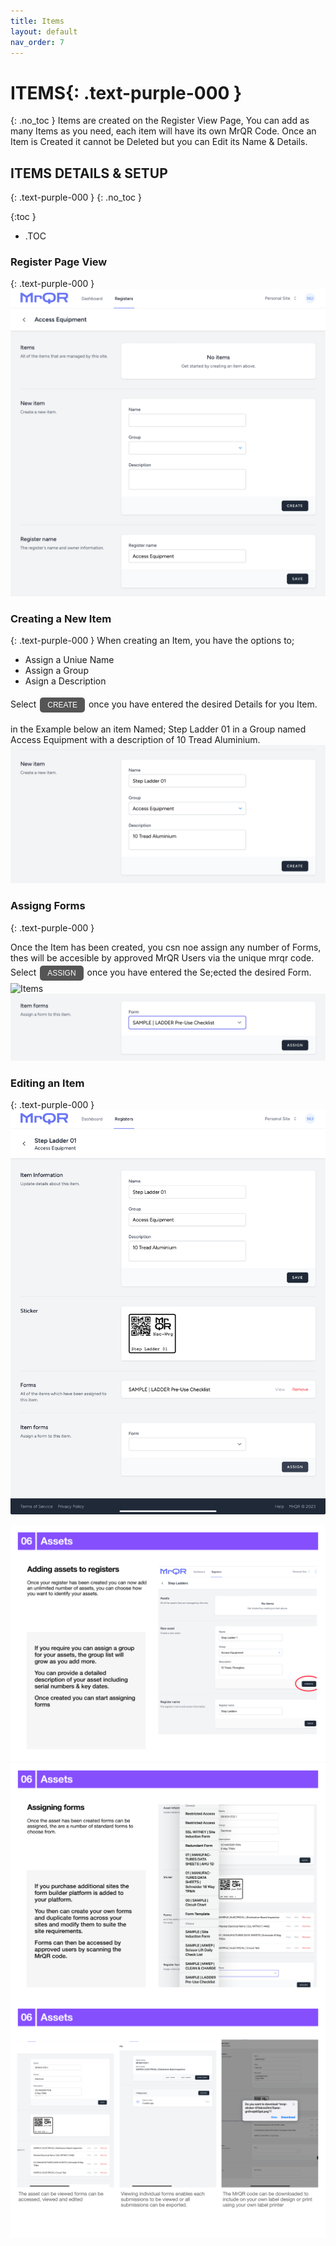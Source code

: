 ```yaml
---
title: Items
layout: default
nav_order: 7
---
```

<html>
<head>
<style>
.button {
  padding: 5px 12px;
  text-align: center;
  text-decoration: none;
  display: inline-block;
  font-size: 12px;
  margin: 4px 2px;
  cursor: pointer; }
.button1 {background-color: #555555;} /* Black */
.button2 {background-color: white;}
.button1 {color: white;}
.button2 {color: black;}
.button1 {border: none;}
.button2 {border: 1px solid grey}
.button1 {border-radius: 5px;}
.button2 {border-radius: 5px;}
  
</style>
</head>
</html>

# **ITEMS**{: .text-purple-000 }
{: .no_toc }
Items are created on the Register View Page, You can add as many Items as you need, each item will have its own MrQR Code.
Once an Item is Created it cannot be Deleted but you can Edit its Name & Details.

## ITEMS DETAILS & SETUP
{: .text-purple-000 }
{: .no_toc }

{:toc }
- .TOC

### Register Page View
{: .text-purple-000 }
![Items](/assets/images/MrQR_Register_View.png "View")

### Creating a New Item
{: .text-purple-000 }
When creating an Item, you have the options to;

* Assign a Uniue Name
* Assign a Group
* Asign a Description
  
<html>
<body>
Select <button class="button button1">CREATE</button> once you have entered the desired Details for you Item.
</body>
</html>

in the Example below an item Named; Step Ladder 01 in a Group named Access Equipment with a description of 10 Tread Aluminium.
![Items](/assets/images/MrQR_Items_Create.png "Create")

### Assigng Forms
{: .text-purple-000 }

Once the Item has been created, you csn noe assign any number of Forms, thes will be accesible by approved MrQR Users via the unique mrqr code.
Select <button class="button button1">ASSIGN</button> once you have entered the Se;ected the desired Form.
![Items](/assets/images/MrQR_Item_Assigning_a_Form.png "Assign Form")
![Items](/assets/images/MrQR_Item_Assign_Form.png "Assign Form")

### Editing an Item
{: .text-purple-000 }
![Items](/assets/images/MrQR_Item_Assigned_Form.png "Edit Item")





![The Basics](/assets/images/MrQR%20-%20The%20Basics_Page_10.png "the basics")
![The Basics](/assets/images/MrQR%20-%20The%20Basics_Page_11.png "the basics")
![The Basics](/assets/images/MrQR%20-%20The%20Basics_Page_12.png "the basics")
